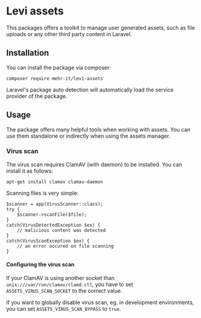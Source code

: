 # Levi assets
This packages offers a toolkit to manage user generated assets, such as file uploads or any other
third party content in Laravel.

## Installation

You can install the package via composer:

    composer require mehr-it/levi-assets
    
Laravel's package auto detection will automatically load the service provider of the package.


## Usage
The package offers many helpful tools when working with assets. You can use them standalone or
indirectly when using the assets manager.

### Virus scan
The virus scan requires ClamAV (with daemon) to be installed. You can install it as follows:
    
    apt-get install clamav clamav-daemon
    
Scanning files is very simple:

    $scanner = app(VirusScanner::class);
    try {
        $scanner->scanFile($file);
    }
    catch(VirusDetectedException $ex) {
        // malicious content was detected
    }    
    catch(VirusScanException $ex) {
        // an error occured on file scanning
    }
    
    
#### Configuring the virus scan
If your ClamAV is using another socket than `unix:///var/run/clamav/clamd.ctl`, you have to set
`ASSETS_VIRUS_SCAN_SOCKET` to the correct value.

If you want to globally disable virus scan, eg. in development environments, you can set
`ASSETS_VIRUS_SCAN_BYPASS` to `true`.



